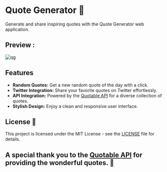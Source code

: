 
# Quote Generator 📜

Generate and share inspiring quotes with the Quote Generator web application.

## Preview :
![qg](https://github.com/piyush4878/25days-javaScript-challenge/assets/80036366/0918b247-8ade-45ac-88b7-1cbb15b6cd7d)


## Features

- **Random Quotes:** Get a new random quote of the day with a click.
- **Twitter Integration:** Share your favorite quotes on Twitter effortlessly.
- **API Integration:** Powered by the [Quotable API](https://api.quotable.io/) for a diverse collection of quotes.
- **Stylish Design:** Enjoy a clean and responsive user interface.


## License 📄

This project is licensed under the MIT License - see the [LICENSE](LICENSE) file for details.


## A special thank you to the [Quotable API](https://api.quotable.io/) for providing the wonderful quotes. 🙏
